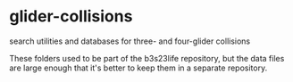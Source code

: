 # glider-collisions
search utilities and databases for three- and four-glider collisions

These folders used to be part of the b3s23life repository,
but the data files are large enough that it's better to keep them
in a separate repository.

